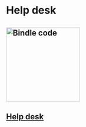 # Help desk

## <img src="https://ci.appveyor.com/api/projects/status/github/NimbleFish/help_desk_front?svg=true" width=200 alt="Bindle code" />

## <a href="https://nimblefish.github.io/help_desk_front/" target="_blank">Help desk</a>
